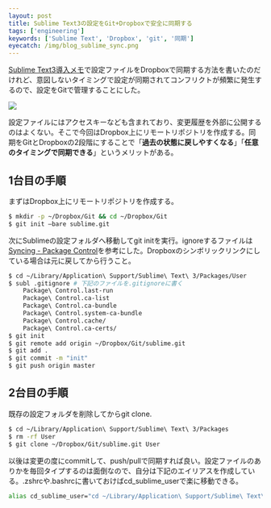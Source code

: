 ```yaml
---
layout: post
title: Sublime Text3の設定をGit+Dropboxで安全に同期する
tags: ['engineering']
keywords: ['Sublime Text', 'Dropbox', 'git', '同期']
eyecatch: /img/blog_sublime_sync.png
---
```


[Sublime Text3導入メモ](/ja/posts/hello-sublime/)で設定ファイルをDropboxで同期する方法を書いたのだけれど、意図しないタイミングで設定が同期されてコンフリクトが頻繁に発生するので、設定をGitで管理することにした。

![ ](/img/blog_sublime_sync.png)

設定ファイルにはアクセスキーなども含まれており、変更履歴を外部に公開するのはよくない。そこで今回はDropbox上にリモートリポジトリを作成する。同期をGitとDropboxの2段階にすることで「**過去の状態に戻しやすくなる**」「**任意のタイミングで同期できる**」というメリットがある。

## 1台目の手順

まずはDropbox上にリモートリポジトリを作成する。

```bash
$ mkdir -p ~/Dropbox/Git && cd ~/Dropbox/Git
$ git init —bare sublime.git
```

次にSublimeの設定フォルダへ移動してgit initを実行。ignoreするファイルは[Syncing - Package Control](https://sublime.wbond.net/docs/syncing)を参考にした。Dropboxのシンボリックリンクにしている場合は元に戻してから行うこと。

```bash
$ cd ~/Library/Application\ Support/Sublime\ Text\ 3/Packages/User
$ subl .gitignore # 下記のファイルを.gitignoreに書く
	Package\ Control.last-run
	Package\ Control.ca-list
	Package\ Control.ca-bundle
	Package\ Control.system-ca-bundle
	Package\ Control.cache/
	Package\ Control.ca-certs/
$ git init
$ git remote add origin ~/Dropbox/Git/sublime.git
$ git add .
$ git commit -m "init"
$ git push origin master
```

## 2台目の手順

既存の設定フォルダを削除してからgit clone.

```bash
$ cd ~/Library/Application\ Support/Sublime\ Text\ 3/Packages
$ rm -rf User
$ git clone ~/Dropbox/Git/sublime.git User
```

以後は変更の度にcommitして、push/pullで同期すれば良い。設定ファイルのありかを毎回タイプするのは面倒なので、自分は下記のエイリアスを作成している。.zshrcや.bashrcに書いておけばcd_sublime_userで楽に移動できる。

```bash
alias cd_sublime_user="cd ~/Library/Application\ Support/Sublime\ Text\ 3/Packages/User"
```